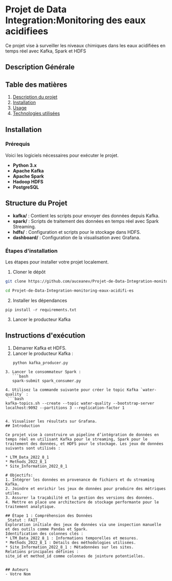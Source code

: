 # Projet de Data Integration:Monitoring des eaux acidifiees

Ce projet vise à surveiller les niveaux chimiques dans les eaux acidifiées en temps réel avec Kafka, Spark et HDFS


## Description Générale



## Table des matières
1. [Description du projet](#description-du-projet)
2. [Installation](#installation)
3. [Usage](#usage)
4. [Technologies utilisées](#technologies-utilisées)

## Installation

### Prérequis
Voici les logiciels nécessaires pour exécuter le projet.

- **Python 3.x**
- **Apache Kafka**
- **Apache Spark**
- **Hadoop HDFS**
- **PostgreSQL**

## Structure du Projet
- **kafka/** : Contient les scripts pour envoyer des données depuis Kafka.
- **spark/** : Scripts de traitement des données en temps réel avec Spark Streaming.
- **hdfs/** : Configuration et scripts pour le stockage dans HDFS.
- **dashboard/** : Configuration de la visualisation avec Grafana.


### Étapes d'installation
Les étapes pour installer votre projet localement.

1. Cloner le dépôt

```bash
git clone https://github.com/auceanev/Projet-de-Data-Integration-monitoring-eaux-acidifi-es.git

cd Projet-de-Data-Integration-monitoring-eaux-acidifi-es
```
2. Installer les dépendances

`pip install -r requirements.txt`

3. Lancer le producteur Kafka

## Instructions d'exécution
1. Démarrer Kafka et HDFS.
2. Lancer le producteur Kafka :
   ```bash
   python kafka_producer.py
```
3. Lancer le consommateur Spark :
   ```bash
   spark-submit spark_consumer.py

4. Utilisez la commande suivante pour créer le topic Kafka `water-quality` :
 ```bash
kafka-topics.sh --create --topic water-quality --bootstrap-server localhost:9092 --partitions 3 --replication-factor 1


4. Visualiser les résultats sur Grafana.
## Introduction

Ce projet vise à construire un pipeline d’intégration de données en temps réel en utilisant Kafka pour le streaming, Spark pour le traitement des données, et HDFS pour le stockage. Les jeux de données suivants sont utilisés :

* LTM_Data_2022_8_1
* Methods_2022_8_1
* Site_Information_2022_8_1

# Objectifs:
1. Intégrer les données en provenance de fichiers et du streaming Kafka.
2. Joindre et enrichir les jeux de données pour produire des métriques utiles.
3. Assurer la traçabilité et la gestion des versions des données.
4. Mettre en place une architecture de stockage performante pour le traitement analytique.

## Étape 1 : Compréhension des Données
_Statut : FAIT_
Exploration initiale des jeux de données via une inspection manuelle et des outils comme Pandas et Spark.
Identification des colonnes clés :
* LTM_Data_2022_8_1 : Informations temporelles et mesures.
* Methods_2022_8_1 : Détails des méthodologies utilisées.
* Site_Information_2022_8_1 : Métadonnées sur les sites.
Relations principales définies :
site_id et method_id comme colonnes de jointure potentielles.


## Auteurs
- Votre Nom
